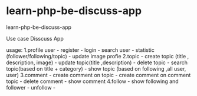# learn-php-be-discuss-app

learn-php-be-discuss-app

Use case Disscuss App

usage:
1.profile user - register - login - search user - statistic (follower/following/topic) - update image profie
2.topic - create topic (title , description, image) - update topic(title ,description) - delete topic - search topic(based on title + category) - show topic (based on following ,all user, user)
3.comment - create comment on topic - create comment on comment topic - delete comment - show comment
4.follow - show following and follower - unfollow -
